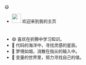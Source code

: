 😃

 - <img src="https://media0.giphy.com/media/pylpD8AoQCf3CQ1oO2/giphy.gif" width=30 height=30>  欢迎来到我的主页<br>
#
                  
- 😄  喜欢在折腾中学习知识。                
- 💬  代码的海洋中，寻找灵感的星辰。
- 🌙  梦境如烟，消散在指尖的输入中。            
- 🌻  变量的世界里，努力寻找自己的值。
